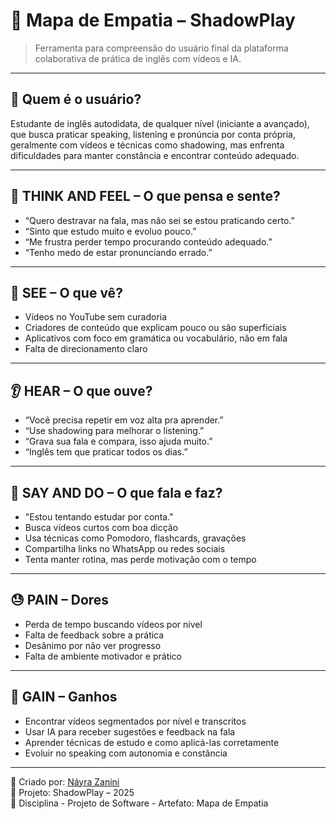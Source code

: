 # 🧠 Mapa de Empatia – ShadowPlay

> Ferramenta para compreensão do usuário final da plataforma colaborativa de prática de inglês com vídeos e IA.

---

## 👤 Quem é o usuário?
Estudante de inglês autodidata, de qualquer nível (iniciante a avançado), que busca praticar speaking, listening e pronúncia por conta própria, geralmente com vídeos e técnicas como shadowing, mas enfrenta dificuldades para manter constância e encontrar conteúdo adequado.

---

## 💭 THINK AND FEEL – O que pensa e sente?

- “Quero destravar na fala, mas não sei se estou praticando certo.”
- “Sinto que estudo muito e evoluo pouco.”
- “Me frustra perder tempo procurando conteúdo adequado.”
- “Tenho medo de estar pronunciando errado.”

---

## 👀 SEE – O que vê?

- Vídeos no YouTube sem curadoria
- Criadores de conteúdo que explicam pouco ou são superficiais
- Aplicativos com foco em gramática ou vocabulário, não em fala
- Falta de direcionamento claro

---

## 👂 HEAR – O que ouve?

- “Você precisa repetir em voz alta pra aprender.”
- “Use shadowing para melhorar o listening.”
- “Grava sua fala e compara, isso ajuda muito.”
- “Inglês tem que praticar todos os dias.”

---

## 💬 SAY AND DO – O que fala e faz?

- "Estou tentando estudar por conta."
- Busca vídeos curtos com boa dicção
- Usa técnicas como Pomodoro, flashcards, gravações
- Compartilha links no WhatsApp ou redes sociais
- Tenta manter rotina, mas perde motivação com o tempo

---

## 😓 PAIN – Dores

- Perda de tempo buscando vídeos por nível
- Falta de feedback sobre a prática
- Desânimo por não ver progresso
- Falta de ambiente motivador e prático

---

## 🎯 GAIN – Ganhos

- Encontrar vídeos segmentados por nível e transcritos
- Usar IA para receber sugestões e feedback na fala
- Aprender técnicas de estudo e como aplicá-las corretamente
- Evoluir no speaking com autonomia e constância

---

📌 Criado por: [Náyra Zanini](https://github.com/nayrazanini)  
📅 Projeto: ShadowPlay – 2025  
🧩 Disciplina - Projeto de Software - Artefato: Mapa de Empatia
